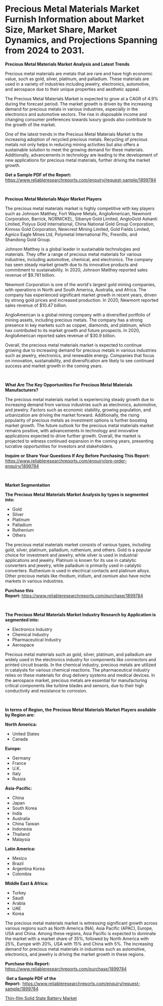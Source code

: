 <p><h1>Precious Metal Materials Market Furnish Information about Market Size, Market Share, Market Dynamics, and Projections Spanning from 2024 to 2031.</h1></p><p><strong>Precious Metal Materials Market Analysis and Latest Trends</strong></p>
<p><p>Precious metal materials are metals that are rare and have high economic value, such as gold, silver, platinum, and palladium. These materials are used in a variety of industries including jewelry, electronics, automotive, and aerospace due to their unique properties and aesthetic appeal.</p><p>The Precious Metal Materials Market is expected to grow at a CAGR of 4.9% during the forecast period. The market growth is driven by the increasing demand for precious metals in various industries, especially in the electronics and automotive sectors. The rise in disposable income and changing consumer preferences towards luxury goods also contribute to the growth of the market.</p><p>One of the latest trends in the Precious Metal Materials Market is the increasing adoption of recycled precious metals. Recycling of precious metals not only helps in reducing mining activities but also offers a sustainable solution to meet the growing demand for these materials. Additionally, advancements in technology are leading to the development of new applications for precious metal materials, further driving the market growth.</p></p>
<p><strong>Get a Sample PDF of the Report:&nbsp;</strong> <a href="https://www.reliableresearchreports.com/enquiry/request-sample/1899784">https://www.reliableresearchreports.com/enquiry/request-sample/1899784</a></p>
<p>&nbsp;</p>
<p><strong>Precious Metal Materials Major Market Players</strong></p>
<p><p>The precious metal materials market is highly competitive with key players such as Johnson Matthey, Fort Wayne Metals, AngloAmerican, Newmont Corporation, Barrick, NORNICKEL, Sibanye Gold Limited, AngloGold Ashanti Limited, Polyus Gold International, China National Gold Group Corporation, Kinross Gold Corporation, Newcrest Mining Limited, Gold Fields Limited, Agnico Eagle Mines Ltd, Polymetal International Plc, Fresnillo, and Shandong Gold Group.</p><p>Johnson Matthey is a global leader in sustainable technologies and materials. They offer a range of precious metal materials for various industries, including automotive, chemical, and electronics. The company has seen steady market growth due to its innovative products and commitment to sustainability. In 2020, Johnson Matthey reported sales revenue of $9.761 billion.</p><p>Newmont Corporation is one of the world's largest gold mining companies, with operations in North and South America, Australia, and Africa. The company has experienced significant market growth in recent years, driven by strong gold prices and increased production. In 2020, Newmont reported sales revenue of $10.47 billion.</p><p>AngloAmerican is a global mining company with a diversified portfolio of mining assets, including precious metals. The company has a strong presence in key markets such as copper, diamonds, and platinum, which has contributed to its market growth and future prospects. In 2020, AngloAmerican reported sales revenue of $30.9 billion.</p><p>Overall, the precious metal materials market is expected to continue growing due to increasing demand for precious metals in various industries such as jewelry, electronics, and renewable energy. Companies that focus on innovation, sustainability, and diversification are likely to see continued success and market growth in the coming years.</p></p>
<p>&nbsp;</p>
<p><strong>What Are The Key Opportunities For Precious Metal Materials Manufacturers?</strong></p>
<p><p>The precious metal materials market is experiencing steady growth due to increasing demand from various industries such as electronics, automotive, and jewelry. Factors such as economic stability, growing population, and urbanization are driving the market forward. Additionally, the rising popularity of precious metals as investment options is further boosting market growth. The future outlook for the precious metal materials market remains positive, with advancements in technology and innovative applications expected to drive further growth. Overall, the market is projected to witness continued expansion in the coming years, presenting lucrative opportunities for investors and stakeholders.</p></p>
<p><strong>Inquire or Share Your Questions If Any Before Purchasing This Report:</strong> <a href="https://www.reliableresearchreports.com/enquiry/pre-order-enquiry/1899784">https://www.reliableresearchreports.com/enquiry/pre-order-enquiry/1899784</a></p>
<p>&nbsp;</p>
<p><strong>Market Segmentation</strong></p>
<p><strong>The Precious Metal Materials Market Analysis by types is segmented into:</strong></p>
<p><ul><li>Gold</li><li>Silver</li><li>Platinum</li><li>Palladium</li><li>Ruthenium</li><li>Others</li></ul></p>
<p><p>The precious metal materials market consists of various types, including gold, silver, platinum, palladium, ruthenium, and others. Gold is a popular choice for investment and jewelry, while silver is used in industrial applications and jewelry. Platinum is known for its use in catalytic converters and jewelry, while palladium is primarily used in catalytic converters. Ruthenium is used in electrical contacts and platinum alloys. Other precious metals like rhodium, iridium, and osmium also have niche markets in various industries.</p></p>
<p><strong>Purchase this Report:&nbsp;</strong><a href="https://www.reliableresearchreports.com/purchase/1899784">https://www.reliableresearchreports.com/purchase/1899784</a></p>
<p>&nbsp;</p>
<p><strong>The Precious Metal Materials Market Industry Research by Application is segmented into:</strong></p>
<p><ul><li>Electronics Industry</li><li>Chemical Industry</li><li>Pharmaceutical Industry</li><li>Aerospace</li></ul></p>
<p><p>Precious metal materials such as gold, silver, platinum, and palladium are widely used in the electronics industry for components like connectors and printed circuit boards. In the chemical industry, precious metals are utilized in catalysts for various chemical reactions. The pharmaceutical industry relies on these materials for drug delivery systems and medical devices. In the aerospace market, precious metals are essential for manufacturing critical components like turbine blades and sensors, due to their high conductivity and resistance to corrosion.</p></p>
<p>&nbsp;</p>
<p><strong>In terms of Region, the Precious Metal Materials Market Players available by Region are:</strong></p>
<p>
    <p> <strong> North America: </strong>
        <ul>
            <li>United States</li>
            <li>Canada</li>
        </ul>
        </p> 
    <p> <strong> Europe: </strong>
        <ul>
            <li>Germany</li>
            <li>France</li>
            <li>U.K.</li>
            <li>Italy</li>
            <li>Russia</li>
        </ul>
        </p> 
    <p> <strong> Asia-Pacific: </strong>
        <ul>
            <li>China</li>
            <li>Japan</li>
            <li>South Korea</li>
            <li>India</li>
            <li>Australia</li>
            <li>China Taiwan</li>
            <li>Indonesia</li>
            <li>Thailand</li>
            <li>Malaysia</li>
        </ul>
        </p> 
    <p> <strong> Latin America: </strong>
        <ul>
            <li>Mexico</li>
            <li>Brazil</li>
            <li>Argentina Korea</li>
            <li>Colombia</li>
        </ul>
        </p> 
    <p> <strong> Middle East & Africa: </strong>
        <ul>
            <li>Turkey</li>
            <li>Saudi</li>
            <li>Arabia</li>
            <li>UAE</li>
            <li>Korea</li>
        </ul>
    </p>
    </p>
<p><p>The precious metal materials market is witnessing significant growth across various regions such as North America (NA), Asia Pacific (APAC), Europe, USA and China. Among these regions, Asia Pacific is expected to dominate the market with a market share of 35%, followed by North America with 25%, Europe with 20%, USA with 15% and China with 5%. The increasing demand for precious metal materials in industries such as automotive, electronics, and jewelry is driving the market growth in these regions.</p></p>
<p><strong>Purchase this Report: </strong><a href="https://www.reliableresearchreports.com/purchase/1899784">https://www.reliableresearchreports.com/purchase/1899784</a></p>
<p>&nbsp;<strong>Get a Sample PDF of the Report:&nbsp;&nbsp;</strong><a href="https://www.reliableresearchreports.com/enquiry/request-sample/1899784">https://www.reliableresearchreports.com/enquiry/request-sample/1899784</a></p>
<p><strong></strong></p>
<p><p><a href="https://invited-way-688.notion.site/Thin-film-Solid-State-Battery-Market-Size-Share-Trends-Analysis-Report-By-Material-By-Type-By-E-bca330ce596b4410ba4bc25c74f6bf1b">Thin-film Solid State Battery Market</a></p></p>